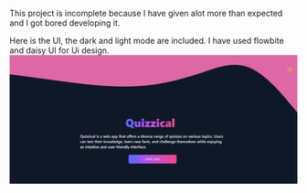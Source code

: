 This project is incomplete because I have given alot more than expected and I got bored developing it.

Here is the UI, the dark and light mode are included. I have used flowbite and daisy UI for Ui design.
![Alt Text](/project%20images/project%20image%20.png)

